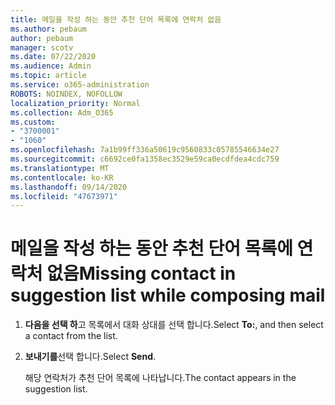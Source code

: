 ```yaml
---
title: 메일을 작성 하는 동안 추천 단어 목록에 연락처 없음
ms.author: pebaum
author: pebaum
manager: scotv
ms.date: 07/22/2020
ms.audience: Admin
ms.topic: article
ms.service: o365-administration
ROBOTS: NOINDEX, NOFOLLOW
localization_priority: Normal
ms.collection: Adm_O365
ms.custom:
- "3700001"
- "1060"
ms.openlocfilehash: 7a1b99ff336a50619c9560833c05785546634e27
ms.sourcegitcommit: c6692ce0fa1358ec3529e59ca0ecdfdea4cdc759
ms.translationtype: MT
ms.contentlocale: ko-KR
ms.lasthandoff: 09/14/2020
ms.locfileid: "47673971"
---
```

# <a name="missing-contact-in-suggestion-list-while-composing-mail"></a><span data-ttu-id="40839-102">메일을 작성 하는 동안 추천 단어 목록에 연락처 없음</span><span class="sxs-lookup"><span data-stu-id="40839-102">Missing contact in suggestion list while composing mail</span></span>

1. <span data-ttu-id="40839-103">**다음을 선택 하**고 목록에서 대화 상대를 선택 합니다.</span><span class="sxs-lookup"><span data-stu-id="40839-103">Select **To:**, and then select a contact from the list.</span></span>
2. <span data-ttu-id="40839-104">**보내기를**선택 합니다.</span><span class="sxs-lookup"><span data-stu-id="40839-104">Select **Send**.</span></span>

    <span data-ttu-id="40839-105">해당 연락처가 추천 단어 목록에 나타납니다.</span><span class="sxs-lookup"><span data-stu-id="40839-105">The contact appears in the suggestion list.</span></span>